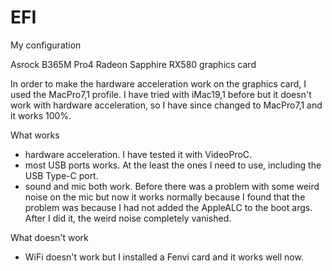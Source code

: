 # EFI
My configuration

Asrock B365M Pro4
Radeon Sapphire RX580 graphics card


In order to make the hardware acceleration work on the graphics card, I used the MacPro7,1 profile.
I have tried with iMac19,1 before but it doesn't work with hardware acceleration, so I have since changed to MacPro7,1 and it works 100%.

What works
- hardware acceleration. I have tested it with VideoProC.
- most USB ports works. At the least the ones I need to use, including the USB Type-C port.
- sound and mic both work. Before there was a problem with some weird noise on the mic but now it works normally
because I found that the problem was because I had not added the AppleALC to the boot args.
After I did it, the weird noise completely vanished. 

What doesn't work
- WiFi doesn't work but I installed a Fenvi card and it works well now. 
